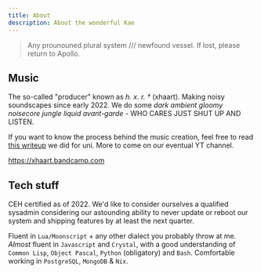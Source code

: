 ```yaml
---
title: About
description: About the wonderful Kae
---
```


> Any prounouned plural system /// newfound vessel. If lost, please return to Apollo.

## Music

The so-called "producer" known as *h. x. r. †* (xhaart). Making noisy soundscapes since early 2022. We do some *dark ambient gloomy noisecore jungle liquid avant-garde -* WHO CARES JUST SHUT UP AND LISTEN.

If you want to know the process behind the music creation, feel free to read [this writeup](/static/content/Submission.md) we did for uni. More to come on our eventual YT channel.

<https://xhaart.bandcamp.com>

## Tech stuff

CEH certified as of 2022. We'd like to consider ourselves a qualified sysadmin considering our astounding ability to never update or reboot our system and shipping features by at least the next quarter.

Fluent in `Lua/Moonscript` + any other dialect you probably throw at me.
*Almost* fluent in `Javascript` and `Crystal`, with a good understanding of `Common Lisp`, `Object Pascal`, `Python` (obligatory) and `Bash`.
Comfortable working in `PostgreSQL`, `MongoDB` & `Nix`.
